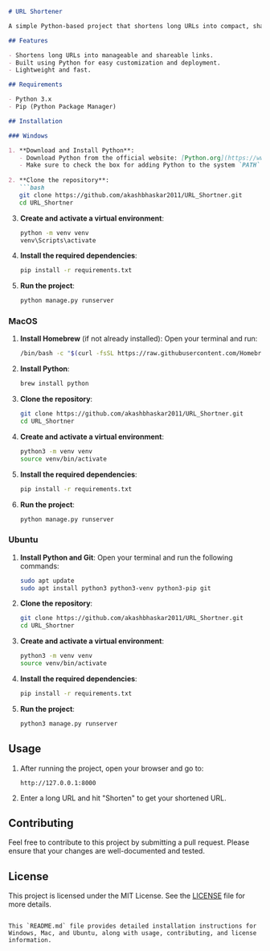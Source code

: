 
```markdown
# URL Shortener

A simple Python-based project that shortens long URLs into compact, shareable links.

## Features

- Shortens long URLs into manageable and shareable links.
- Built using Python for easy customization and deployment.
- Lightweight and fast.

## Requirements

- Python 3.x
- Pip (Python Package Manager)

## Installation

### Windows

1. **Download and Install Python**:
   - Download Python from the official website: [Python.org](https://www.python.org/downloads/)
   - Make sure to check the box for adding Python to the system `PATH` during installation.
   
2. **Clone the repository**:
   ```bash
   git clone https://github.com/akashbhaskar2011/URL_Shortner.git
   cd URL_Shortner
   ```

3. **Create and activate a virtual environment**:
   ```bash
   python -m venv venv
   venv\Scripts\activate
   ```

4. **Install the required dependencies**:
   ```bash
   pip install -r requirements.txt
   ```

5. **Run the project**:
   ```bash
   python manage.py runserver
   ```

### MacOS

1. **Install Homebrew** (if not already installed):
   Open your terminal and run:
   ```bash
   /bin/bash -c "$(curl -fsSL https://raw.githubusercontent.com/Homebrew/install/HEAD/install.sh)"
   ```

2. **Install Python**:
   ```bash
   brew install python
   ```

3. **Clone the repository**:
   ```bash
   git clone https://github.com/akashbhaskar2011/URL_Shortner.git
   cd URL_Shortner
   ```

4. **Create and activate a virtual environment**:
   ```bash
   python3 -m venv venv
   source venv/bin/activate
   ```

5. **Install the required dependencies**:
   ```bash
   pip install -r requirements.txt
   ```

6. **Run the project**:
   ```bash
   python manage.py runserver
   ```

### Ubuntu

1. **Install Python and Git**:
   Open your terminal and run the following commands:
   ```bash
   sudo apt update
   sudo apt install python3 python3-venv python3-pip git
   ```

2. **Clone the repository**:
   ```bash
   git clone https://github.com/akashbhaskar2011/URL_Shortner.git
   cd URL_Shortner
   ```

3. **Create and activate a virtual environment**:
   ```bash
   python3 -m venv venv
   source venv/bin/activate
   ```

4. **Install the required dependencies**:
   ```bash
   pip install -r requirements.txt
   ```

5. **Run the project**:
   ```bash
   python3 manage.py runserver
   ```

## Usage

1. After running the project, open your browser and go to:
   ```
   http://127.0.0.1:8000
   ```

2. Enter a long URL and hit "Shorten" to get your shortened URL.

## Contributing

Feel free to contribute to this project by submitting a pull request. Please ensure that your changes are well-documented and tested.

## License

This project is licensed under the MIT License. See the [LICENSE](LICENSE) file for more details.
```

This `README.md` file provides detailed installation instructions for Windows, Mac, and Ubuntu, along with usage, contributing, and license information.
